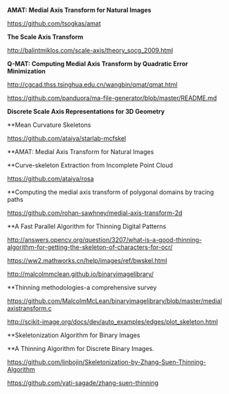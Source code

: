 **AMAT: Medial Axis Transform for Natural Images**

https://github.com/tsogkas/amat

**The Scale Axis Transform**

http://balintmiklos.com/scale-axis/theory_socg_2009.html

**Q-MAT: Computing Medial Axis Transform by Quadratic Error Minimization**

http://cgcad.thss.tsinghua.edu.cn/wangbin/qmat/qmat.html

https://github.com/panduora/ma-file-generator/blob/master/README.md

**Discrete Scale Axis Representations for 3D Geometry**


**Mean Curvature Skeletons

https://github.com/ataiya/starlab-mcfskel


**AMAT: Medial Axis Transform for Natural Images


**Curve-skeleton Extraction from Incomplete Point Cloud

https://github.com/ataiya/rosa

**Computing the medial axis transform of polygonal domains by tracing paths

https://github.com/rohan-sawhney/medial-axis-transform-2d


**A Fast Parallel Algorithm for Thinning Digital Patterns

http://answers.opencv.org/question/3207/what-is-a-good-thinning-algorithm-for-getting-the-skeleton-of-characters-for-ocr/


https://ww2.mathworks.cn/help/images/ref/bwskel.html




http://malcolmmclean.github.io/binaryimagelibrary/


**Thinning methodologies-a comprehensive survey

https://github.com/MalcolmMcLean/binaryimagelibrary/blob/master/medialaxistransform.c




http://scikit-image.org/docs/dev/auto_examples/edges/plot_skeleton.html


**Skeletonization Algorithm for Binary Images


**A Thinning Algorithm for Discrete Binary Images.

https://github.com/linbojin/Skeletonization-by-Zhang-Suen-Thinning-Algorithm

https://github.com/yati-sagade/zhang-suen-thinning